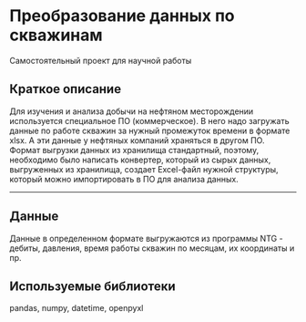 # Преобразование данных по скважинам

Самостоятельный проект для научной работы

## Краткое описание

Для изучения и анализа добычи на нефтяном месторождении используется специальное ПО (коммерческое). В него надо загружать данные по работе скважин за нужный промежуток времени в формате xlsx. А эти данные у нефтяных компаний храняться в другом ПО. Формат выгрузки данных из хранилища стандартный, поэтому, необходимо было написать конвертер, который из сырых данных, выгруженных из хранилища, создает Excel-файл нужной структуры, который можно импортировать в ПО для анализа данных.

---

## Данные

Данные в определенном формате выгружаются из программы NTG - дебиты, давления, время работы скважин по месяцам, их координаты и пр.

## Используемые библиотеки

pandas, numpy, datetime, openpyxl
